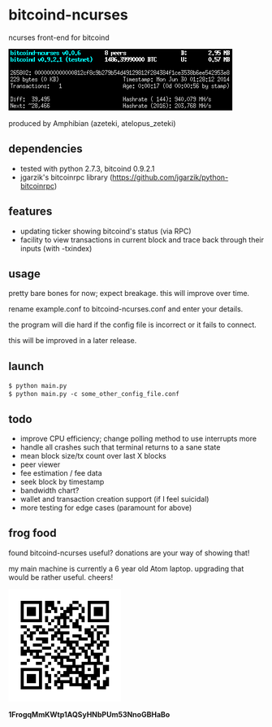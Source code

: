 # bitcoind-ncurses
ncurses front-end for bitcoind

![ScreenShot](/screenshots/bitcoind-ncurses.png)

produced by Amphibian (azeteki, atelopus_zeteki)

## dependencies
* tested with python 2.7.3, bitcoind 0.9.2.1
* jgarzik's bitcoinrpc library (https://github.com/jgarzik/python-bitcoinrpc)

## features
* updating ticker showing bitcoind's status (via RPC)
* facility to view transactions in current block and trace back through their inputs (with -txindex)

## usage
pretty bare bones for now; expect breakage. this will improve over time.

rename example.conf to bitcoind-ncurses.conf and enter your details.

the program will die hard if the config file is incorrect or it fails to connect.

this will be improved in a later release.
 
## launch
```
$ python main.py
$ python main.py -c some_other_config_file.conf
```

## todo
* improve CPU efficiency; change polling method to use interrupts more
* handle all crashes such that terminal returns to a sane state
* mean block size/tx count over last X blocks
* peer viewer
* fee estimation / fee data
* seek block by timestamp
* bandwidth chart?
* wallet and transaction creation support (if I feel suicidal)
* more testing for edge cases (paramount for above)

## frog food
found bitcoind-ncurses useful? donations are your way of showing that!

my main machine is currently a 6 year old Atom laptop. upgrading that would be rather useful. cheers!

![ScreenShot](/screenshots/donation-qr.png)

**1FrogqMmKWtp1AQSyHNbPUm53NnoGBHaBo**
